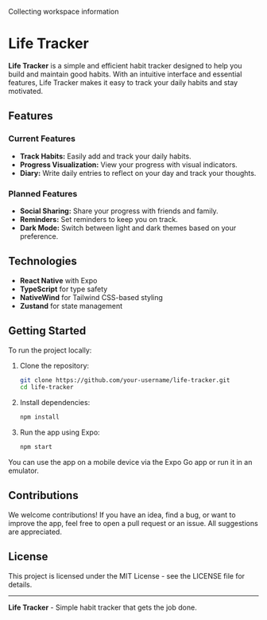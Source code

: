Collecting workspace information

# Life Tracker

**Life Tracker** is a simple and efficient habit tracker designed to help you build and maintain good habits. With an intuitive interface and essential features, Life Tracker makes it easy to track your daily habits and stay motivated.

## Features

### Current Features
- **Track Habits:** Easily add and track your daily habits.
- **Progress Visualization:** View your progress with visual indicators.
- **Diary:** Write daily entries to reflect on your day and track your thoughts.

### Planned Features
- **Social Sharing:** Share your progress with friends and family.
- **Reminders:** Set reminders to keep you on track.
- **Dark Mode:** Switch between light and dark themes based on your preference.

## Technologies

- **React Native** with Expo
- **TypeScript** for type safety
- **NativeWind** for Tailwind CSS-based styling
- **Zustand** for state management

## Getting Started

To run the project locally:

1. Clone the repository:
   ```bash
   git clone https://github.com/your-username/life-tracker.git
   cd life-tracker
   ```
2. Install dependencies:
   ```bash
   npm install
   ```
3. Run the app using Expo:
   ```bash
   npm start
   ```

You can use the app on a mobile device via the Expo Go app or run it in an emulator.

## Contributions

We welcome contributions! If you have an idea, find a bug, or want to improve the app, feel free to open a pull request or an issue. All suggestions are appreciated.

## License

This project is licensed under the MIT License - see the LICENSE file for details.

---

**Life Tracker** - Simple habit tracker that gets the job done.
